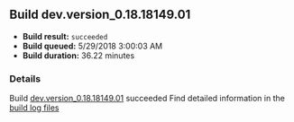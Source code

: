 ## Build dev.version_0.18.18149.01
- **Build result:** `succeeded`
- **Build queued:** 5/29/2018 3:00:03 AM
- **Build duration:** 36.22 minutes
### Details
Build [dev.version_0.18.18149.01](https://winappstudio.visualstudio.com/web/build.aspx?pcguid=a4ef43be-68ce-4195-a619-079b4d9834c2&builduri=vstfs%3a%2f%2f%2fBuild%2fBuild%2f25760) succeeded
Find detailed information in the [build log files](https://uwpctdiags.blob.core.windows.net/buildlogs/dev.version_0.18.18149.01_logs.zip)
